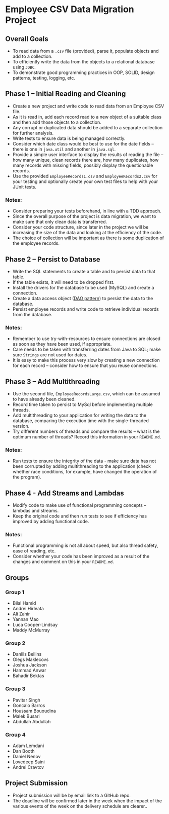 # Employee CSV Data Migration Project

## Overall Goals

- To read data from a ```.csv``` file (provided), parse it, populate objects and add to a collection.
- To efficiently write the data from the objects to a relational database using ```JDBC```.
- To demonstrate good programming practices in OOP, SOLID, design patterns, testing, logging, etc.

## Phase 1 – Initial Reading and Cleaning

- Create a new project and write code to read data from an Employee CSV file.  
- As it is read in, add each record read to a new object of a suitable class and then add those objects to a collection.
- Any corrupt or duplicated data should be added to a separate collection for further analysis.
- Write tests to ensure data is being managed correctly.
- Consider which date class would be best to use for the date fields – there is one in ```java.util``` and another in ```java.sql```.
- Provide a simple user interface to display the results of reading the file – how many unique, clean records there are, how many duplicates, how many records with missing fields, possibly display the questionable records.
- Use the provided ```EmployeeRecords1.csv``` and
```EmployeeRecords2.csv``` for your testing and optionally create your own test files to help with your JUnit tests.
### Notes:
- Consider preparing your tests beforehand, in line with a TDD approach.
- Since the overall purpose of the project is data migration, we want to make sure that only clean data is transferred.
- Consider your code structure, since later in the project we will be increasing the size of the data and looking at the efficiency of the code.
- The choice of collection will be important as there is some duplication of the employee records.

## Phase 2 – Persist to Database

- Write the SQL statements to create a table and to persist data to that table.
- If the table exists, it will need to be dropped first.
- Install the drivers for the database to be used (MySQL) and create a connection.
- Create a data access object ([DAO pattern](https://en.wikipedia.org/wiki/Data_access_object)) to persist the data to the database.
- Persist employee records and write code to retrieve individual records from the database.
### Notes:
- Remember to use try-with-resources to ensure connections are closed as soon as they have been used, if appropriate.
- Care needs to be taken with transferring dates from Java to SQL; make sure ```Strings``` are not used for dates.
- It is easy to make this process very slow by creating a new connection for each record – consider how to ensure that you reuse connections.

## Phase 3 – Add Multithreading

- Use the second file, ```EmployeeRecordsLarge.csv```, which can be assumed to have already been cleaned.
- Record time taken to persist to MySql before implementing multiple threads.
- Add multithreading to your application for writing the data to the database, comparing the execution time with the single-threaded version.
- Try different numbers of threads and compare the results – what is the optimum number of threads? Record this information in your ```README.md```.
### Notes:
- Run tests to ensure the integrity of the data - make sure data has not been corrupted by adding multithreading to the application (check whether race conditions, for example, have changed the operation of the program).

## Phase 4 - Add Streams and Lambdas

- Modify code to make use of functional programming concepts – lambdas and streams.
- Keep the original code and then run tests to see if efficiency has improved by adding functional code.
### Notes:
- Functional programming is not all about speed, but also thread safety, ease of reading, etc.
- Consider whether your code has been improved as a result of the changes and comment on this in your ```README.md```.

## Groups

### Group 1

- Bilal Hamid
- Andrei Hirleata
- Ali Zahir
- Yannan Mao
- Luca Cooper-Lindsay
- Maddy McMurray

### Group 2

- Daniils Beilins
- Olegs Maklecovs
- Joshua Jackson
- Hammad Anwar
- Bahadir Bektas

### Group 3

- Pavitar Singh
- Goncalo Barros
- Houssam Bououdina
- Malek Busari
- Abdullah Abdullah

### Group 4

- Adam Lemdani
- Dan Booth
- Daniel Nenov
- Lovedeep Saini
- Andrei Cravtov

## Project Submission

- Project submission will be by email link to a GitHub repo.
- The deadline will be confirmed later in the week when the
impact of the various events of the week on the delivery
schedule are clearer..
